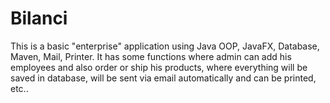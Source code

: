 # Bilanci


This is a basic "enterprise" application using Java OOP, JavaFX, Database, Maven, Mail, Printer.
It has some functions where admin can add his employees and also order or ship his products, 
where everything will be saved in database, will be sent via email automatically and can be printed, etc..

